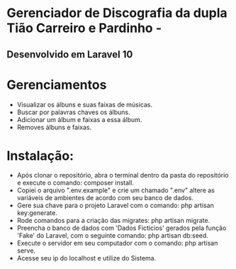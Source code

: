 # Gerenciador de Discografia da dupla Tião Carreiro e Pardinho -

## Desenvolvido em Laravel 10

# Gerenciamentos
* Visualizar os álbuns e suas faixas de músicas.
* Buscar por palavras chaves os álbuns.
* Adicionar um álbum e faixas a essa álbum.
* Removes álbuns e faixas.

# Instalação:

* Após clonar o repositório, abra o terminal dentro da pasta do repositório e execute o comando: composer install.
* Copiei o arquivo ".env.example" e crie um chamado ".env" altere as variáveis de ambientes de acordo com seu banco de dados.
* Gere sua chave para o projeto Laravel com o comando: php artisan key:generate.
* Rode comandos para a criação das migrates: php artisan migrate.
* Preencha o banco de dados com 'Dados Ficticios' gerados pela função 'Fake' do Laravel, com o seguinte comando: php artisan db:seed.
* Execute o servidor em seu computador com o comando: php artisan serve.
* Acesse seu ip do localhost e utilize do Sistema.
